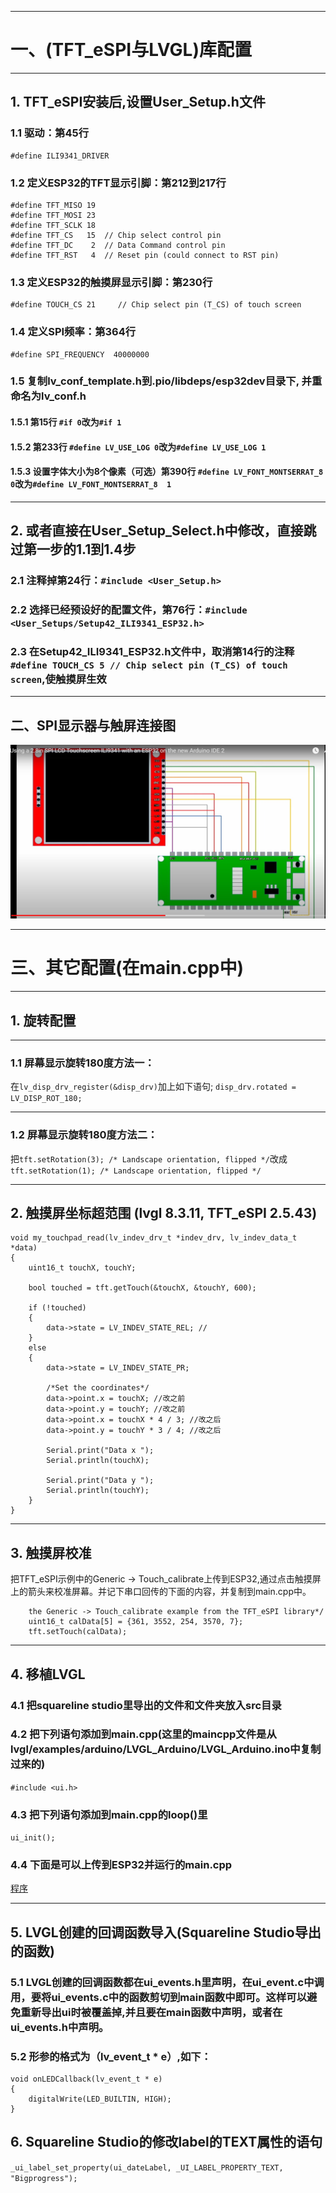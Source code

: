 ***
# 一、(TFT_eSPI与LVGL)库配置

***
## 1. TFT_eSPI安装后,设置User_Setup.h文件

### 1.1 驱动：第45行
```
#define ILI9341_DRIVER 
```

### 1.2 定义ESP32的TFT显示引脚：第212到217行
```
#define TFT_MISO 19
#define TFT_MOSI 23
#define TFT_SCLK 18
#define TFT_CS   15  // Chip select control pin
#define TFT_DC    2  // Data Command control pin
#define TFT_RST   4  // Reset pin (could connect to RST pin)
```
### 1.3 定义ESP32的触摸屏显示引脚：第230行
```
#define TOUCH_CS 21     // Chip select pin (T_CS) of touch screen
```
### 1.4 定义SPI频率：第364行

```
#define SPI_FREQUENCY  40000000
```
### 1.5 复制lv_conf_template.h到.pio/libdeps/esp32dev目录下, 并重命名为lv_conf.h
#### 1.5.1  第15行 ```#if 0```改为```#if 1```
#### 1.5.2  第233行 ```#define LV_USE_LOG 0```改为```#define LV_USE_LOG 1```
#### 1.5.3  设置字体大小为8个像素（可选）第390行 ```#define LV_FONT_MONTSERRAT_8  0```改为```#define LV_FONT_MONTSERRAT_8  1```

***
## 2. 或者直接在User_Setup_Select.h中修改，直接跳过第一步的1.1到1.4步

### 2.1 注释掉第24行：```#include <User_Setup.h> ```
### 2.2 选择已经预设好的配置文件，第76行：```#include <User_Setups/Setup42_ILI9341_ESP32.h>  ```
### 2.3 在Setup42_ILI9341_ESP32.h文件中，取消第14行的注释```#define TOUCH_CS 5 // Chip select pin (T_CS) of touch screen```,使触摸屏生效

*** 
## 二、SPI显示器与触屏连接图
![alt text](image/TFT_ESP32_Connection.jpg)

***
# 三、其它配置(在main.cpp中)

***
## 1. 旋转配置

***
### 1.1 屏幕显示旋转180度方法一：
在```lv_disp_drv_register(&disp_drv)```加上如下语句;
```disp_drv.rotated = LV_DISP_ROT_180;```
***
### 1.2 屏幕显示旋转180度方法二：
把```tft.setRotation(3); /* Landscape orientation, flipped */```改成```tft.setRotation(1); /* Landscape orientation, flipped */```

***
## 2. 触摸屏坐标超范围 (lvgl 8.3.11, TFT_eSPI 2.5.43)
```
void my_touchpad_read(lv_indev_drv_t *indev_drv, lv_indev_data_t *data)
{
    uint16_t touchX, touchY;

    bool touched = tft.getTouch(&touchX, &touchY, 600);

    if (!touched)
    {
        data->state = LV_INDEV_STATE_REL; //
    }
    else
    {
        data->state = LV_INDEV_STATE_PR;

        /*Set the coordinates*/
        data->point.x = touchX; //改之前
        data->point.y = touchY; //改之前
        data->point.x = touchX * 4 / 3; //改之后
        data->point.y = touchY * 3 / 4; //改之后

        Serial.print("Data x ");
        Serial.println(touchX);

        Serial.print("Data y ");
        Serial.println(touchY);
    }
}
```
***
## 3. 触摸屏校准
把TFT_eSPI示例中的Generic -> Touch_calibrate上传到ESP32,通过点击触摸屏上的箭头来校准屏幕。并记下串口回传的下面的内容，并复制到main.cpp中。
```
    the Generic -> Touch_calibrate example from the TFT_eSPI library*/
    uint16_t calData[5] = {361, 3552, 254, 3570, 7};
    tft.setTouch(calData);
```

***
## 4. 移植LVGL
### 4.1 把squareline studio里导出的文件和文件夹放入src目录
### 4.2 把下列语句添加到main.cpp(这里的maincpp文件是从lvgl/examples/arduino/LVGL_Arduino/LVGL_Arduino.ino中复制过来的)
```#include <ui.h>```
### 4.3 把下列语句添加到main.cpp的loop()里
```ui_init();```
### 4.4 下面是可以上传到ESP32并运行的main.cpp
[程序](main.cpp)

***
## 5. LVGL创建的回调函数导入(Squareline Studio导出的函数)
### 5.1 LVGL创建的回调函数都在ui_events.h里声明，在ui_event.c中调用，要将ui_events.c中的函数剪切到main函数中即可。这样可以避免重新导出ui时被覆盖掉,并且要在main函数中声明，或者在ui_events.h中声明。
### 5.2 形参的格式为（lv_event_t * e）,如下：

```
void onLEDCallback(lv_event_t * e)
{
	digitalWrite(LED_BUILTIN, HIGH);
}
```

## 6. Squareline Studio的修改label的TEXT属性的语句
```_ui_label_set_property(ui_dateLabel, _UI_LABEL_PROPERTY_TEXT, "Bigprogress");```